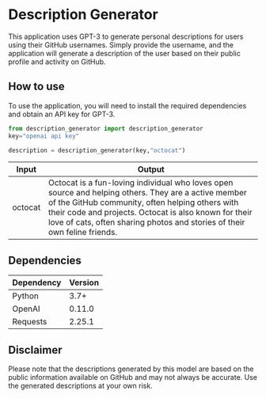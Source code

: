 # Description Generator

This application uses GPT-3 to generate personal descriptions for users using their GitHub usernames. Simply provide the username, and the application will generate a description of the user based on their public profile and activity on GitHub.

## How to use

To use the application, you will need to install the required dependencies and obtain an API key for GPT-3.

```python
from description_generator import description_generator
key="openai api key"

description = description_generator(key,"octocat")
```

| Input   | Output                                                                                                                                                                                                                                                                                        |
| ------- | --------------------------------------------------------------------------------------------------------------------------------------------------------------------------------------------------------------------------------------------------------------------------------------------- |
| octocat | Octocat is a fun-loving individual who loves open source and helping others. They are a active member of the GitHub community, often helping others with their code and projects. Octocat is also known for their love of cats, often sharing photos and stories of their own feline friends. |

## Dependencies

| Dependency | Version |
| ---------- | ------- |
| Python     | 3.7+    |
| OpenAI     | 0.11.0  |
| Requests   | 2.25.1  |

## Disclaimer

Please note that the descriptions generated by this model are based on the public information available on GitHub and may not always be accurate. Use the generated descriptions at your own risk.
